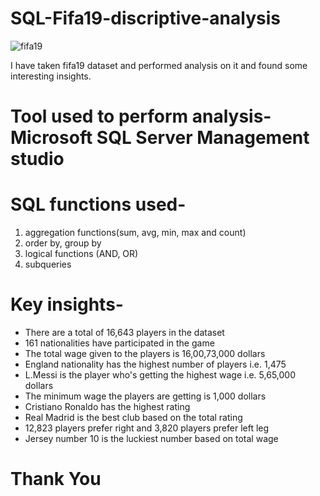 # SQL-Fifa19-discriptive-analysis
![fifa19](https://user-images.githubusercontent.com/118667586/206905841-9fd75d37-8bfa-44e7-b918-35ef9bd8b135.gif)

I have taken fifa19 dataset and performed analysis on it and found some interesting insights.

# Tool used to perform analysis- Microsoft SQL Server Management studio

# SQL functions used-
1. aggregation functions(sum, avg, min, max and count)
2. order by, group by
4. logical functions (AND, OR)
5. subqueries


# Key insights-
* There are a total of 16,643 players in the dataset
* 161 nationalities have participated in the game
* The total wage given to the players is 16,00,73,000 dollars
* England nationality has the highest number of players i.e. 1,475
* L.Messi is the player who's getting the highest wage i.e. 5,65,000 dollars
* The minimum wage the players are getting is 1,000 dollars
* Cristiano Ronaldo has the highest rating
* Real Madrid is the best club based on the total rating
* 12,823 players prefer right and 3,820 players prefer left leg
* Jersey number 10 is the luckiest number based on total wage

# Thank You
